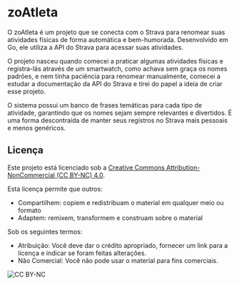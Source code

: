 # zoAtleta

O zoAtleta é um projeto que se conecta com o Strava para renomear suas atividades físicas de forma automática e bem-humorada. Desenvolvido em Go, ele utiliza a API do Strava para acessar suas atividades. 

O projeto nasceu quando comecei a praticar algumas atividades físicas e registra-lás através de um smartwatch, como achava sem graça os nomes padrões, e nem tinha paciência para renomear manualmente, comecei a estudar a documentação da API do Strava e tirei do papel a ideia de criar esse projeto.

O sistema possui um banco de frases temáticas para cada tipo de atividade, garantindo que os nomes sejam sempre relevantes e divertidos. É uma forma descontraída de manter seus registros no Strava mais pessoais e menos genéricos.

## Licença

Este projeto está licenciado sob a [Creative Commons Attribution-NonCommercial (CC BY-NC) 4.0](http://creativecommons.org/licenses/by-nc/4.0/).

Esta licença permite que outros:
- Compartilhem: copiem e redistribuam o material em qualquer meio ou formato
- Adaptem: remixem, transformem e construam sobre o material

Sob os seguintes termos:
- Atribuição: Você deve dar o crédito apropriado, fornecer um link para a licença e indicar se foram feitas alterações.
- Não Comercial: Você não pode usar o material para fins comerciais.

![CC BY-NC](https://mirrors.creativecommons.org/presskit/buttons/88x31/svg/by-nc.svg)

